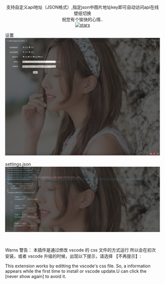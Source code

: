 <p align="center">
支持自定义api地址（JSON格式）,指定json中图片地址key即可自动访问api在线壁纸切换
<br/>
祝您有个愉快的心情..
<br/>
<a href="https://github.com/HeLinSpace/vscode-online-background">
<img src="https://img.shields.io/github/stars/HeLinSpace/vscode-online-background" alt="stars">
</a>

设置
<br/>
![image](https://raw.githubusercontent.com/HeLinSpace/vscode-online-background/ed1598b6ddb4567096db9b293468b37d0d1b93fc/resources/setting_20230718140813.png)
<br/>
<br/>
settings.json
![image](https://raw.githubusercontent.com/HeLinSpace/vscode-online-background/ed1598b6ddb4567096db9b293468b37d0d1b93fc/resources/setting_json_20230718141150.png)

<br/>

Warns 警告：
本插件是通过修改 vscode 的 css 文件的方式运行
所以会在初次安装，或者 vscode 升级的时候，出现以下提示，请选择 【不再提示】:

This extension works by editting the vscode's css file.
So, a information appears while the first time to install or vscode update.U can click the [never show again] to avoid it.

</p>


